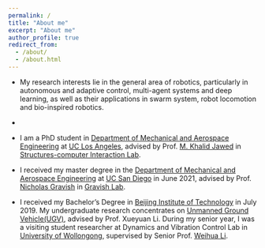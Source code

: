 ```yaml
---
permalink: /
title: "About me"
excerpt: "About me"
author_profile: true
redirect_from: 
  - /about/
  - /about.html
---
```

* My research interests lie in the general area of robotics, particularly in autonomous and adaptive control, multi-agent systems and deep learning, as well as their applications in swarm system, robot locomotion and bio-inspired robotics.
* 
* I am a PhD student in [Department of Mechanical and Aerospace Engineering](https://www.mae.ucla.edu/) at [UC Los Angeles](https://www.ucla.edu/), advised by Prof. [M. Khalid Jawed](http://www.khalidjawed.com/) in [Structures-computer Interaction Lab](https://structures.computer/).

* I received my master degree in the [Department of Mechanical and Aerospace Engineering](http://maeweb.ucsd.edu/) at [UC San Diego](https://ucsd.edu/) in June 2021, advised by Prof. [Nicholas Gravish](http://web.eng.ucsd.edu/~ngravish/) in [Gravish Lab](http://gravishlab.ucsd.edu/index.html). 

* I received my Bachelor’s Degree in [Beijing Institute of Technology](http://english.bit.edu.cn/) in July 2019. My undergraduate research concentrates on [Unmanned Ground Vehicle(UGV)](https://en.wikipedia.org/wiki/Unmanned_ground_vehicle), advised by Prof. Xueyuan Li. During my senior year, I was a visiting student researcher at Dynamics and Vibration Control Lab in [University of Wollongong](https://www.uow.edu.au/), supervised by Senior Prof. [Weihua Li](https://scholars.uow.edu.au/display/weihua_li). 
